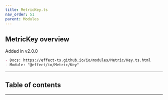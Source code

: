 ```yaml
---
title: MetricKey.ts
nav_order: 51
parent: Modules
---
```


## MetricKey overview

Added in v2.0.0

```md
- Docs: https://effect-ts.github.io/io/modules/Metric/Key.ts.html
- Module: "@effect/io/Metric/Key"
```

---

<h2 class="text-delta">Table of contents</h2>

---
